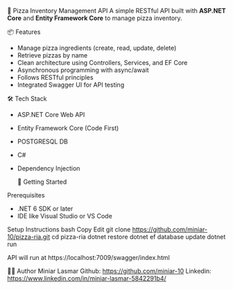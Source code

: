 🍕 Pizza Inventory Management API
A simple RESTful API built with **ASP.NET Core** and **Entity Framework Core** to manage pizza inventory. 

📦 Features
* Manage pizza ingredients (create, read, update, delete)
* Retrieve pizzas by name
* Clean architecture using Controllers, Services, and EF Core
* Asynchronous programming with async/await
* Follows RESTful principles
*  Integrated Swagger UI for API testing

🛠 Tech Stack
* ASP.NET Core Web API
* Entity Framework Core (Code First)
* POSTGRESQL DB
* C#
* Dependency Injection

  🚀 Getting Started
  
Prerequisites

* .NET 6 SDK or later
* IDE like Visual Studio or VS Code

Setup Instructions
bash
Copy
Edit
git clone https://github.com/miniar-10/pizza-ria.git
cd pizza-ria
dotnet restore
dotnet ef database update
dotnet run



API will run at https://localhost:7009/swagger/index.html

🧑‍💻 Author
Miniar Lasmar
Github: https://github.com/miniar-10
Linkedin: https://www.linkedin.com/in/miniar-lasmar-5842291b4/



